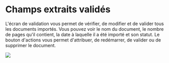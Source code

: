 # Champs extraits validés

L'écran de validation vous permet de vérifier, de modifier et de valider tous les documents importés. Vous pouvez voir le nom du document, le nombre de pages qu'il contient, la date à laquelle il a été importé et son statut. Le bouton d'actions vous permet d'attribuer, de redémarrer, de valider ou de supprimer le document.

![](https://lh7-us.googleusercontent.com/Qsuq276tKp5GdkYv3Jfcjqske-IBpS-KqAtYf4q5mwEy6SFbsl9hC4oC94m8jwgnAOmTT7uHn2RPen-rXLo6q0ya7tHsJxjr0dbBeLDx6dAnjF6B0czSDQJxdDhx-E7OZD6MFZh-237jAfPrgQF0wGQ)
